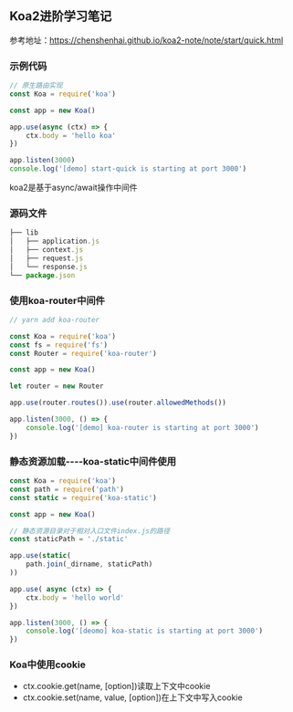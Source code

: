 ## Koa2进阶学习笔记

参考地址：https://chenshenhai.github.io/koa2-note/note/start/quick.html



### 示例代码

```javascript
// 原生路由实现
const Koa = require('koa')

const app = new Koa()

app.use(async (ctx) => {
    ctx.body = 'hello koa'
})

app.listen(3000)
console.log('[demo] start-quick is starting at port 3000')
```

koa2是基于async/await操作中间件

### 源码文件

```javascript
├── lib
│   ├── application.js
│   ├── context.js
│   ├── request.js
│   └── response.js
└── package.json
```

### 使用koa-router中间件

```javascript
// yarn add koa-router

const Koa = require('koa')
const fs = require('fs')
const Router = require('koa-router')

const app = new Koa()

let router = new Router

app.use(router.routes()).use(router.allowedMethods())

app.listen(3000, () => {
    console.log('[demo] koa-router is starting at port 3000')
})
```

### 静态资源加载----koa-static中间件使用

```javascript
const Koa = require('koa')
const path = require('path')
const static = require('koa-static')

const app = new Koa()

// 静态资源目录对于相对入口文件index.js的路径
const staticPath = './static'

app.use(static(
	path.join(_dirname, staticPath)
))

app.use( async (ctx) => {
    ctx.body = 'hello world'
})

app.listen(3000, () => {
    console.log('[deomo] koa-static is starting at port 3000')
})
```

### Koa中使用cookie

+ ctx.cookie.get(name, [option])读取上下文中cookie
+ ctx.cookie.set(name, value, [option])在上下文中写入cookie

